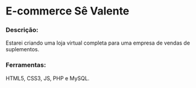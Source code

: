 # E-commerce Sê Valente

### Descrição:
Estarei criando uma loja virtual completa para uma empresa de vendas de suplementos.

### Ferramentas:
HTML5, CSS3, JS, PHP e MySQL.

